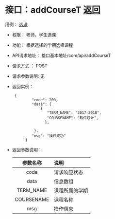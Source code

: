 # 接口：addCourseT  [返回](../README.md)
用例： [选课](../用例/选课.md)

* 权限：
    老师，学生选课

* 功能：
    根据选择的学期选择课程

* API请求地址：
   接口基本地址/com/api/addCourseT

* 请求方式 ：
   POST

* 请求参数说明:
    无

* 返回实例：
    
       {
               "code": 200,                         
               "data": {
                   {
                      "TERM_NAME": "2017-2018",
                      "COURSENAME": "软件设计",
                     },
                     
                },              
               "msg": "操作成功"
            }

* 返回参数说明：

  |参数名称|说明|
  |:---------:|:--------------------------------------------------------|
  |code|请求响应状态|
  |data|信息数组|
  |TERM_NAME|课程所属的学期|
  |COURSENAME|课程名称|
  |msg|操作信息|
 